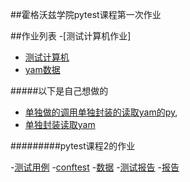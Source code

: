 ##霍格沃兹学院pytest课程第一次作业

##作业列表
-[测试计算机作业]
- [测试计算机](test_cal.py)
- [yam数据](cal.yml)

#####以下是自己想做的

- [单独做的调用单独封装的读取yam的py](test_cal_2.py),
- [单独封装读取yam](getyam_open_cal.py)

#########pytest课程2的作业

-[测试用例](test_calc_new.py)
-[conftest](conftest.py)
-[数据](cal.yml)
-[测试报告](allure-report)
-[报告](result)